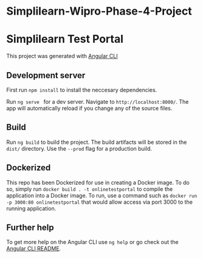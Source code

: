 # Simplilearn-Wipro-Phase-4-Project
# Simplilearn Test Portal
This project was generated with [Angular CLI](https://github.com/angular/angular-cli) 

## Development server

First run `npm install` to install the neccesary dependencies.

Run `ng serve ` for a dev server. Navigate to `http://localhost:8000/`. The app will automatically reload if you change any of the source files.

## Build

Run `ng build` to build the project. The build artifacts will be stored in the `dist/` directory. Use the `--prod` flag for a production build.

## Dockerized

This repo has been Dockerized for use in creating a Docker image. To do so, simply run `docker build . -t onlinetestportal` to compile the application into a Docker image. To run, use a command such as `docker run -p 3000:80 onlinetestportal` that would allow access via port 3000 to the running application.

## Further help

To get more help on the Angular CLI use `ng help` or go check out the [Angular CLI README](https://github.com/angular/angular-cli/blob/master/README.md).
